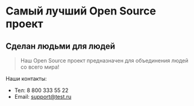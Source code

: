 # Самый лучший Open Source проект

## Сделан людьми для людей

> Наш Open Source проект предназначен для объединения людей со всего мира!

Наши контакты:
+ Тел: 8 800 333 55 22
+ Email: support@test.ru
